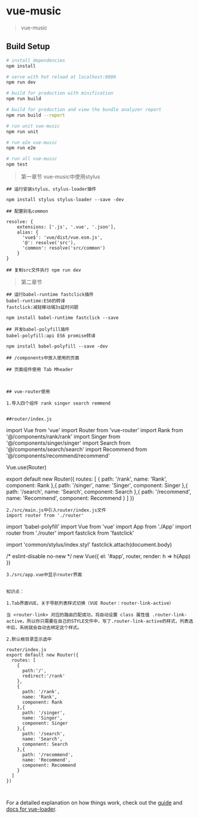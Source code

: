# vue-music

> vue-music

## Build Setup

``` bash
# install dependencies
npm install

# serve with hot reload at localhost:8080
npm run dev

# build for production with minification
npm run build

# build for production and view the bundle analyzer report
npm run build --report

# run unit vue-music
npm run unit

# run e2e vue-music
npm run e2e

# run all vue-music
npm test
```

> 第一章节 vue-music中使用stylus
```
## 运行安装stylus、stylus-loader插件

npm install stylus stylus-loader --save -dev

## 配置别名common

resolve: {
    extensions: ['.js', '.vue', '.json'],
    alias: {
      'vue$': 'vue/dist/vue.esm.js',
      '@': resolve('src'),
      'common': resolve('src/common')
    }
}

## 复制src文件执行 npm run dev
```

> 第二章节 
```
## 运行babel-runtime fastclick插件
babel-runtime:ES6的转译
fastclick:减轻移动端3s延时问题

npm install babel-runtime fastclick --save

## 开发babel-polyfill插件
babel-polyfill:api ES6 promise转译

npm install babel-polyfill --save -dev

## /components中放入使用的页面

## 页面组件使用 Tab Mheader
```
<template>
  <div id="app" @touchmove.prevent>
    <m-header></m-header>
    <tab></tab>
  </div>
</template>

<script type="text/ecmascript-6">
  import MHeader from 'components/m-header/m-header'
  import Tab from 'components/tab/tab'

  export default {
    components: {
      MHeader,
      Tab
    }
  }
</script>

<style scoped lang="stylus" rel="stylesheet/stylus">
</style>
```


## vue-router使用

1.导入四个组件 rank singer search remmend


##router/index.js

```
import Vue from 'vue'
import Router from 'vue-router'
import Rank from '@/components/rank/rank'
import Singer from '@/components/singer/singer'
import Search from '@/components/search/search'
import Recommend from '@/components/recommend/recommend'

Vue.use(Router)

export default new Router({
  routes: [
    {
      path: '/rank',
      name: 'Rank',
      component: Rank
    },{
      path: '/singer',
      name: 'Singer',
      component: Singer
    },{
      path: '/search',
      name: 'Search',
      component: Search
    },{
      path: '/recommend',
      name: 'Recommend',
      component: Recommend
    }
  ]
})
```
2./src/main.js中引入router/index.js文件
import router from './router'

```
import 'babel-polyfill'
import Vue from 'vue'
import App from './App'
import router from './router'
import fastclick from 'fastclick'

import 'common/stylus/index.styl'
fastclick.attach(document.body)

/* eslint-disable no-new */
new Vue({
  el: '#app',
  router,
  render: h => h(App)
})
```
3./src/app.vue中显示router界面

````
<router-vue></router-vue>

```

知识点：

1.Tab界面VUE，关于导航列表样式切换（VUE Router：router-link-active）

当 <router-link> 对应的路由匹配成功，将自动设置 class 属性值 .router-link-active，所以你只需要在自己的STYLE文件中，写了.router-link-active的样式，列表选中后，系统就会自动去绑定这个样式。

2.默认根目录显示选中

router/index.js
export default new Router({
  routes: [
    {
      path:'/',
      redirect:'/rank'
    },
    {
      path: '/rank',
      name: 'Rank',
      component: Rank
    },{
      path: '/singer',
      name: 'Singer',
      component: Singer
    },{
      path: '/search',
      name: 'Search',
      component: Search
    },{
      path: '/recommend',
      name: 'Recommend',
      component: Recommend
    }
  ]
})



```

For a detailed explanation on how things work, check out the [guide](http://vuejs-templates.github.io/webpack/) and [docs for vue-loader](http://vuejs.github.io/vue-loader).
